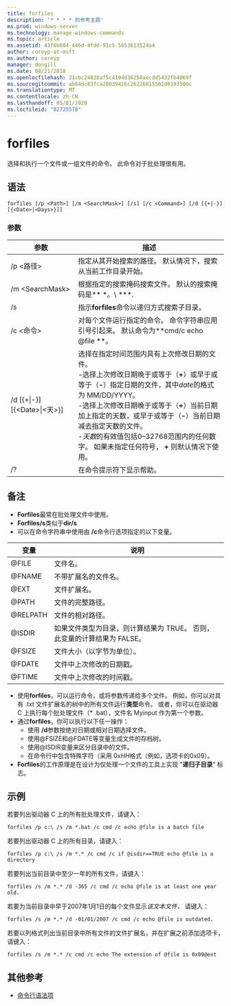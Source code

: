 ```yaml
---
title: forfiles
description: '* * * * 的参考主题'
ms.prod: windows-server
ms.technology: manage-windows-commands
ms.topic: article
ms.assetid: 43f6b004-446d-4fdd-91c5-5653613524a4
author: coreyp-at-msft
ms.author: coreyp
manager: dongill
ms.date: 08/21/2018
ms.openlocfilehash: 21cbc24028af5c4194d36258aecdd5432fb4069f
ms.sourcegitcommit: ab64dc83fca28039416c26226815502d0193500c
ms.translationtype: MT
ms.contentlocale: zh-CN
ms.lasthandoff: 05/01/2020
ms.locfileid: "82725578"
---
```

# <a name="forfiles"></a>forfiles



选择和执行一个文件或一组文件的命令。 此命令对于批处理很有用。



## <a name="syntax"></a>语法

```
forfiles [/p <Path>] [/m <SearchMask>] [/s] [/c <Command>] [/d [{+|-}][{<Date>|<Days>}]]
```


### <a name="parameters"></a>参数

|                     参数                      |                                                                                                                                                                                                                                                                                                    描述                                                                                                                                                                                                                                                                                                     |
|----------------------------------------------------|--------------------------------------------------------------------------------------------------------------------------------------------------------------------------------------------------------------------------------------------------------------------------------------------------------------------------------------------------------------------------------------------------------------------------------------------------------------------------------------------------------------------------------------------------------------------------------------------------------------------|
|                     /p \<路径>                     |                                                                                                                                                                                                                                                 指定从其开始搜索的路径。 默认情况下，搜索从当前工作目录开始。                                                                                                                                                                                                                                                  |
|                  /m \<SearchMask>                  |                                                                                                                                                                                                                                                           根据指定的搜索掩码搜索文件。 默认的搜索掩码是** \*。\\ **\*.                                                                                                                                                                                                                                                           |
|                         /s                         |                                                                                                                                                                                                                                                                   指示**forfiles**命令以递归方式搜索子目录。                                                                                                                                                                                                                                                                    |
|                  /c \<命令>                   |                                                                                                                                                                                                                                  对每个文件运行指定的命令。 命令字符串应用引号引起来。 默认命令为**cmd/c echo @file **。                                                                                                                                                                                                                                   |
| /d&nbsp;[{+\|-}] &#8288; [{\<Date>\|&#8288;\<天>}] | 选择在指定时间范围内具有上次修改日期的文件。</br>-选择上次修改日期晚于或等于（**+**）或早于或等于（**-**）指定日期的文件，其中*date*的格式为 MM/DD/YYYY。</br>-选择上次修改日期晚于或等于（**+**）当前日期加上指定的天数，或早于或等于（**-**）当前日期减去指定天数的文件。</br>-*天数*的有效值包括0–32768范围内的任何数字。 如果未指定任何符号， **+** 则默认情况下使用。 |
|                         /?                         |                                                                                                                                                                                                                                                                                        在命令提示符下显示帮助。                                                                                                                                                                                                                                                                                        |

## <a name="remarks"></a>备注

-   **Forfiles**最常在批处理文件中使用。
-   **Forfiles/s**类似于**dir/s**
-   可以在命令字符串中使用由 **/c**命令行选项指定的以下变量。  

|变量|说明|
|--------|-----------|
|@FILE|文件名。|
|@FNAME|不带扩展名的文件名。|
|@EXT|文件扩展名。|
|@PATH|文件的完整路径。|
|@RELPATH|文件的相对路径。|
|@ISDIR|如果文件类型为目录，则计算结果为 TRUE。 否则，此变量的计算结果为 FALSE。|
|@FSIZE|文件大小（以字节为单位）。|
|@FDATE|文件中上次修改的日期戳。|
|@FTIME|文件中上次修改的时间戳。|

-   使用**forfiles**，可以运行命令，或将参数传递给多个文件。 例如，你可以对具有 .txt 文件扩展名的树中的所有文件运行**类型**命令。 或者，你可以在驱动器 C 上执行每个批处理文件（* .bat），文件名 Myinput 作为第一个参数。
-   通过**forfiles**，你可以执行以下任一操作：  
    -   使用 **/d**参数按绝对日期或相对日期选择文件。
    -   使用@FSIZE和@FDATE等变量生成文件的存档树。
    -   使用@ISDIR变量来区分目录中的文件。
    -   在命令行中包含特殊字符（采用 0x*HH*格式（例如，选项卡的0x09）。
-   **Forfiles**的工作原理是在设计为仅处理一个文件的工具上实现 "**递归子目录**" 标志。

## <a name="examples"></a>示例

若要列出驱动器 C 上的所有批处理文件，请键入：
```
forfiles /p c:\ /s /m *.bat /c cmd /c echo @file is a batch file
```
若要列出驱动器 C 上的所有目录，请键入：
```
forfiles /p c:\ /s /m *.* /c cmd /c if @isdir==TRUE echo @file is a directory
```
若要列出当前目录中至少一年的所有文件，请键入：
```
forfiles /s /m *.* /d -365 /c cmd /c echo @file is at least one year old.
```
若要为当前目录中早于2007年1月1日的每个文件显示*该文本文件，* 请键入：
```
forfiles /s /m *.* /d -01/01/2007 /c cmd /c echo @file is outdated. 
```
若要以列格式列出当前目录中所有文件的文件扩展名，并在扩展之前添加选项卡，请键入：
```
forfiles /s /m *.* /c cmd /c echo The extension of @file is 0x09@ext 
```

## <a name="additional-references"></a>其他参考

- [命令行语法项](command-line-syntax-key.md)
